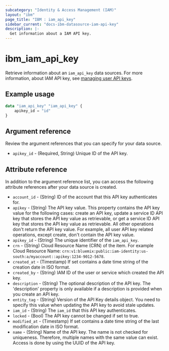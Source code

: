 ```yaml
---
subcategory: "Identity & Access Management (IAM)"
layout: "ibm"
page_title: "IBM : iam_api_key"
sidebar_current: "docs-ibm-datasource-iam-api-key"
description: |-
  Get information about a IAM API key.
---
```


# ibm_iam_api_key

Retrieve information about an `iam_api_key` data sources. For more information, about IAM API key, see [managing user API keys](/docs/account?topic=account-userapikey).


## Example usage

```terraform
data "iam_api_key" "iam_api_key" {
	apikey_id = "id"
}
```

## Argument reference

Review the argument references that you can specify for your data source.

- `apikey_id` - (Required, String) Unique ID of the API key.

## Attribute reference

In addition to the argument reference list, you can access the following attribute references after your data source is created.

- `account_id` - (String) ID of the account that this API key authenticates for.
- `apikey` - (String) The API key value. This property contains the API key value for the following cases: create an API key, update a service ID API key that stores the API key value as retrievable, or get a service ID API key that stores the API key value as retrievable. All other operations don't return the API key value. For example, all user API key related operations, except create, don't contain the API key value.
- `apikey_id` - (String) The unique identifier of the `iam_api_key`.
- `crn` - (String) Cloud Resource Name (CRN) of the item. For example Cloud Resource Name: `crn:v1:bluemix:public:iam-identity:us-south:a/myaccount::apikey:1234-9012-5678`.
- `created_at` - (Timestamp) If set contains a date time string of the creation date in ISO format.
- `created_by` - (String) IAM ID of the user or service which created the API key.
- `description` - (String) The optional description of the API key. The 'description' property is only available if a description is provided when you create an API key.
- `entity_tag` - (String) Version of the API Key details object. You need to specify this value when updating the API key to avoid stale updates.
- `iam_id` - (String) The `iam_id` that this API key authenticates.
- `locked` - (Bool) The API key cannot be changed if set to true.
- `modified_at` - (Timestamp) If set contains a date time string of the last modification date in ISO format.
- `name` - (String) Name of the API key. The name is not checked for uniqueness. Therefore, multiple names with the same value can exist. Access is done by using the UUID of the API key.